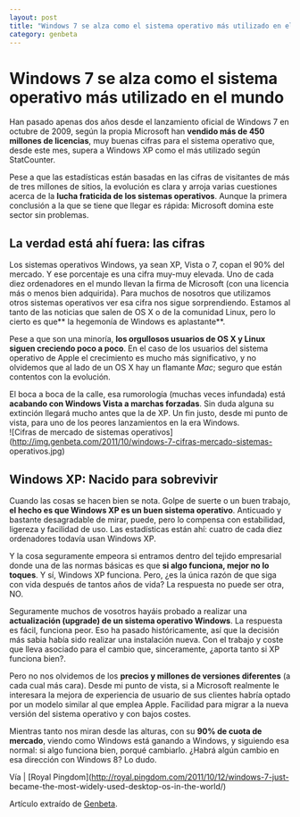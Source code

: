```yaml
---
layout: post
title: "Windows 7 se alza como el sistema operativo más utilizado en el mundo"
category: genbeta
---
```


# Windows 7 se alza como el sistema operativo más utilizado en el mundo

Han pasado apenas dos años desde el lanzamiento oficial de Windows 7 en
octubre de 2009, según la propia Microsoft han **vendido más de 450 millones
de licencias**, muy buenas cifras para el sistema operativo que, desde este
mes, supera a Windows XP como el más utilizado según StatCounter.

Pese a que las estadísticas están basadas en las cifras de visitantes de más
de tres millones de sitios, la evolución es clara y arroja varias cuestiones
acerca de la **lucha fraticida de los sistemas operativos**. Aunque la primera
conclusión a la que se tiene que llegar es rápida: Microsoft domina este
sector sin problemas.  
  

## La verdad está ahí fuera: las cifras

Los sistemas operativos Windows, ya sean XP, Vista o 7, copan el 90% del
mercado. Y ese porcentaje es una cifra muy-muy elevada. Uno de cada diez
ordenadores en el mundo llevan la firma de Microsoft (con una licencia más o
menos bien adquirida). Para muchos de nosotros que utilizamos otros sistemas
operativos ver esa cifra nos sigue sorprendiendo. Estamos al tanto de las
noticias que salen de OS X o de la comunidad Linux, pero lo cierto es que** la
hegemonía de Windows es aplastante**.

Pese a que son una minoría, **los orgullosos usuarios de OS X y Linux siguen
creciendo poco a poco**. En el caso de los usuarios del sistema operativo de
Apple el crecimiento es mucho más significativo, y no olvidemos que al lado de
un OS X hay un flamante _Mac_; seguro que están contentos con la evolución.

El boca a boca de la calle, esa rumorología (muchas veces infundada) está
**acabando con Windows Vista a marchas forzadas**. Sin duda alguna su
extinción llegará mucho antes que la de XP. Un fin justo, desde mi punto de
vista, para uno de los peores lanzamientos en la era Windows.  
![Cifras de mercado de sistemas
operativos](http://img.genbeta.com/2011/10/windows-7-cifras-mercado-sistemas-
operativos.jpg)

## Windows XP: Nacido para sobrevivir

  
Cuando las cosas se hacen bien se nota. Golpe de suerte o un buen trabajo,
**el hecho es que Windows XP es un buen sistema operativo**. Anticuado y
bastante desagradable de mirar, puede, pero lo compensa con estabilidad,
ligereza y facilidad de uso. Las estadísticas están ahí: cuatro de cada diez
ordenadores todavía usan Windows XP.

Y la cosa seguramente empeora si entramos dentro del tejido empresarial donde
una de las normas básicas es que **si algo funciona, mejor no lo toques**. Y
sí, Windows XP funciona. Pero, ¿es la única razón de que siga con vida después
de tantos años de vida? La respuesta no puede ser otra, NO.

Seguramente muchos de vosotros hayáis probado a realizar una **actualización
(upgrade) de un sistema operativo Windows**. La respuesta es fácil, funciona
peor. Eso ha pasado históricamente, así que la decisión más sabia había sido
realizar una instalación nueva. Con el trabajo y coste que lleva asociado para
el cambio que, sinceramente, ¿aporta tanto si XP funciona bien?.

Pero no nos olvidemos de los **precios y millones de versiones diferentes** (a
cada cual más cara). Desde mi punto de vista, si a Microsoft realmente le
interesara la mejora de experiencia de usuario de sus clientes habría optado
por un modelo similar al que emplea Apple. Facilidad para migrar a la nueva
versión del sistema operativo y con bajos costes.

Mientras tanto nos miran desde las alturas, con su **90% de cuota de
mercado**, viendo como Windows está ganando a Windows, y siguiendo esa normal:
si algo funciona bien, porqué cambiarlo. ¿Habrá algún cambio en esa dirección
con Windows 8? Lo dudo.

Vía | [Royal Pingdom](http://royal.pingdom.com/2011/10/12/windows-7-just-
became-the-most-widely-used-desktop-os-in-the-world/)

Artículo extraído de [Genbeta](http://www.genbeta.com).